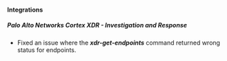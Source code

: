 
#### Integrations
##### Palo Alto Networks Cortex XDR - Investigation and Response
- Fixed an issue where the ***xdr-get-endpoints*** command returned wrong status for endpoints.
